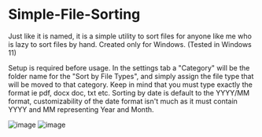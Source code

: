 # Simple-File-Sorting
Just like it is named, it is a simple utility to sort files for anyone like me who is lazy to sort files by hand.
Created only for Windows. (Tested in Windows 11)

Setup is required before usage.  In the settings tab a "Category" will be the folder name for the "Sort by File Types", and
simply assign the file type that will be moved to that category.  Keep in mind that you must type exactly the format ie pdf, docx
doc, txt etc. Sorting by date is default to the YYYY/MM format, customizability of the date format isn't much as it must contain
YYYY and MM representing Year and Month.

![image](https://github.com/ToppiOfficial/Simple-File-Sorting/assets/75457657/382d8201-198e-417a-a558-221ba1325b7b)
![image](https://github.com/ToppiOfficial/Simple-File-Sorting/assets/75457657/09a7e13f-1a6c-4464-bb53-40f76d3b865d)

